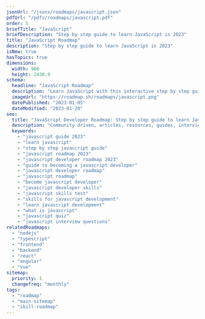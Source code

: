 ```yaml
---
jsonUrl: "/jsons/roadmaps/javascript.json"
pdfUrl: "/pdfs/roadmaps/javascript.pdf"
order: 5
briefTitle: "JavaScript"
briefDescription: "Step by step guide to learn JavaScript in 2023"
title: "JavaScript Roadmap"
description: "Step by step guide to learn JavaScript in 2023"
isNew: true
hasTopics: true
dimensions:
  width: 968
  height: 2438.9
schema:
  headline: "JavaScript Roadmap"
  description: "Learn JavaScript with this interactive step by step guide in 2023. We also have resources and short descriptions attached to the roadmap items so you can get everything you want to learn in one place."
  imageUrl: "https://roadmap.sh/roadmaps/javascript.png"
  datePublished: "2023-01-05"
  dateModified: "2023-01-20"
seo:
  title: "JavaScript Developer Roadmap: Step by step guide to learn JavaScript"
  description: "Community driven, articles, resources, guides, interview questions, quizzes for javascript development. Learn to become a modern JavaScript developer by following the steps, skills, resources and guides listed in this roadmap."
  keywords:
    - "javascript guide 2023"
    - "learn javascript"
    - "step by step javascript guide"
    - "javascript roadmap 2023"
    - "javascript developer roadmap 2023"
    - "guide to becoming a javascript developer"
    - "javascript developer roadmap"
    - "javascript roadmap"
    - "become javascript developer"
    - "javascript developer skills"
    - "javascript skills test"
    - "skills for javascript development"
    - "learn javascript development"
    - "what is javascript"
    - "javascript quiz"
    - "javascript interview questions"
relatedRoadmaps:
  - "nodejs"
  - "typescript"
  - "frontend"
  - "backend"
  - "react"
  - "angular"
  - "vue"
sitemap:
  priority: 1
  changefreq: "monthly"
tags:
  - "roadmap"
  - "main-sitemap"
  - "skill-roadmap"
---
```


